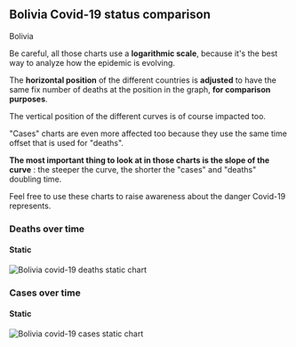 ## Bolivia Covid-19 status comparison 

Bolivia



Be careful, all those charts use a **logarithmic scale**, because it's the best way to analyze how the epidemic is evolving.
 
The **horizontal position** of the different countries is **adjusted** to have the same fix number of deaths at the position in the graph, **for comparison purposes**.

The vertical position of the different curves is of course impacted too.

"Cases" charts are even more affected too because they use the same time offset that is used for "deaths".

**The most important thing to look at in those charts is the slope of the curve** : the steeper the curve, the shorter the "cases" and "deaths" doubling time.

Feel free to use these charts to raise awareness about the danger Covid-19 represents. 


 
### Deaths over time
 
#### Static
![Bolivia covid-19 deaths static chart](https://raw.githubusercontent.com/madlag/coronavirus_study/master/notebooks/graphs/2020-04-01/countries/Bolivia/2020-04-01_Bolivia_deaths.png "Bolivia covid-19 deaths static chart")   

 
### Cases over time
 
#### Static
![Bolivia covid-19 cases static chart](https://raw.githubusercontent.com/madlag/coronavirus_study/master/notebooks/graphs/2020-04-01/countries/Bolivia/2020-04-01_Bolivia_cases.png "Bolivia covid-19 cases static chart")   

